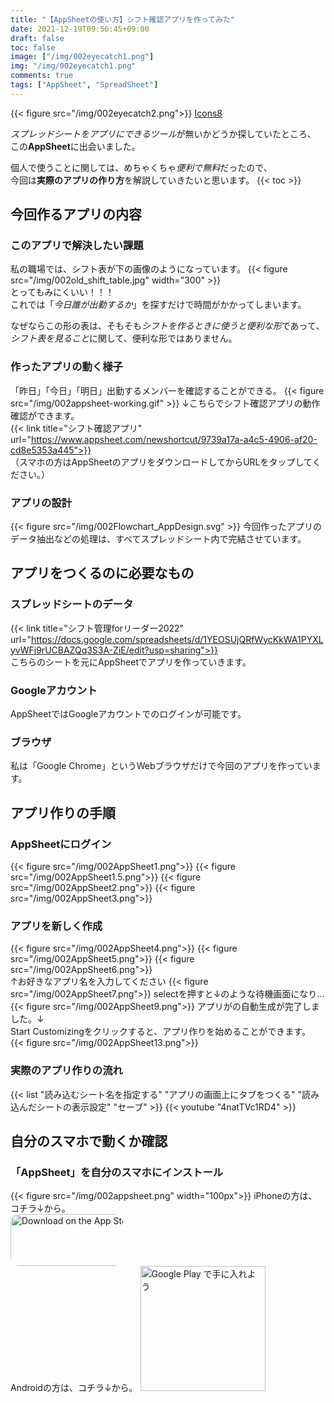 ```yaml
---
title: "【AppSheetの使い方】シフト確認アプリを作ってみた"
date: 2021-12-19T09:56:45+09:00
draft: false
toc: false
image: ["/img/002eyecatch1.png"]
img: "/img/002eyecatch1.png"
comments: true
tags: ["AppSheet", "SpreadSheet"]
---
```


<!----------------------- ↓記事設計↓ ----------------------->
<!-- # 記事設計
- 伝えたいこと
- キーワード
  - AppSheet 使い方
- 読者像
  - 非エンジニア
  - 物を作ることにあまり抵抗がない
  - アルバイトを動かす立場の人間
  - AppSheetの存在を知っていて具体的に作り方を参考にしたい
- 読者の悩み
  - 仕事でデータを「気軽に」効率的に扱いたい
  - なにか良い方法はないかなぁ
  - AppSheet良さそう検討中
  - 実際に動いているアプリをみながら勉強したい(遅延評価勉強法を求めている)
- 悩みが解決する条件
  - AppSheetで作れそうと思うこと
  - AppSheetでアプリ作るのそんなに難しくなさそう
- 記事にいらない情報
  - AppSheetの良いところ
  - スプレッドシートの使い方 -->

<!----------------------- ↑記事設計↑ ----------------------->
{{< figure src="/img/002eyecatch2.png">}}
[Icons8](https://icons8.jp/)  
<!-- 導入文⇨読者の悩み共感 -->  
*スプレッドシートをアプリにできるツール*が無いかどうか探していたところ、  
この**AppSheet**に出会いました。

個人で使うことに関しては、めちゃくちゃ*便利で無料*だったので、  
今回は**実際のアプリの作り方**を解説していきたいと思います。
{{< toc >}}

## 今回作るアプリの内容
### このアプリで解決したい課題
私の職場では、シフト表が下の画像のようになっています。
{{< figure src="/img/002old_shift_table.jpg" width="300" >}}  
とってもみにくいい！！！  
これでは「*今日誰が出勤するか*」を探すだけで時間がかかってしまいます。  
  
なぜならこの形の表は、そもそも*シフトを作るときに使うと便利な形*であって、  
*シフト表を見ること*に関して、便利な形ではありません。
### 作ったアプリの動く様子
「昨日」「今日」「明日」出勤するメンバーを確認することができる。
{{< figure src="/img/002appsheet-working.gif" >}}
↓こちらでシフト確認アプリの動作確認ができます。  
{{< link title="シフト確認アプリ" url="https://www.appsheet.com/newshortcut/9739a17a-a4c5-4906-af20-cd8e5353a445">}}  
（スマホの方はAppSheetのアプリをダウンロードしてからURLをタップしてください。）  
<!-- スプレッドシートの画像 -->
<!-- AppSheet側の画像 -->
### アプリの設計
{{< figure src="/img/002Flowchart_AppDesign.svg" >}}
今回作ったアプリのデータ抽出などの処理は、すべてスプレッドシート内で完結させています。

## アプリをつくるのに必要なもの
### スプレッドシートのデータ
{{< link title="シフト管理forリーダー2022" url="https://docs.google.com/spreadsheets/d/1YEOSUjQRfWycKkWA1PYXLyvWFj9rUCBAZQq3S3A-ZiE/edit?usp=sharing">}}  
こちらのシートを元にAppSheetでアプリを作っていきます。
### Googleアカウント
AppSheetではGoogleアカウントでのログインが可能です。
### ブラウザ
私は「Google Chrome」というWebブラウザだけで今回のアプリを作っています。
## アプリ作りの手順

### AppSheetにログイン
{{< figure src="/img/002AppSheet1.png">}}
{{< figure src="/img/002AppSheet1.5.png">}}
{{< figure src="/img/002AppSheet2.png">}}
{{< figure src="/img/002AppSheet3.png">}}
### アプリを新しく作成
{{< figure src="/img/002AppSheet4.png">}}
{{< figure src="/img/002AppSheet5.png">}}
{{< figure src="/img/002AppSheet6.png">}}  
↑お好きなアプリ名を入力してください
{{< figure src="/img/002AppSheet7.png">}}
selectを押すと↓のような待機画面になり...
{{< figure src="/img/002AppSheet9.png">}}
アプリがの自動生成が完了しました。↓  
Start Customizingをクリックすると、アプリ作りを始めることができます。
{{< figure src="/img/002AppSheet13.png">}}
### 実際のアプリ作りの流れ
{{< list "読み込むシート名を指定する" "アプリの画面上にタブをつくる" "読み込んだシートの表示設定" "セーブ" >}}
{{< youtube "4natTVc1RD4" >}}

## 自分のスマホで動くか確認
### 「AppSheet」を自分のスマホにインストール  
{{< figure src="/img/002appsheet.png" width="100px">}}
iPhoneの方は、コチラ↓から。  
<a href="https://apps.apple.com/us/app/appsheet/id732548900?itsct=apps_box_badge&amp;itscg=30200" style="display: inline-block; overflow: hidden; border-radius: 13px; width: 180px;"><img src="https://tools.applemediaservices.com/api/badges/download-on-the-app-store/black/en-us?size=250x83&amp;releaseDate=1383264000&h=1f2e22540d169a038bdea2c889998a39" alt="Download on the App Store" style="border-radius: 13px; width: 250px; height: 83px;"></a>  
Androidの方は、コチラ↓から。
<a href='https://play.google.com/store/apps/details?id=x1Trackmaster.x1Trackmaster&hl=ja&gl=US&pcampaignid=pcampaignidMKT-Other-global-all-co-prtnr-py-PartBadge-Mar2515-1'><img width= "200" alt='Google Play で手に入れよう' src='https://play.google.com/intl/en_us/badges/static/images/badges/ja_badge_web_generic.png'/></a>


